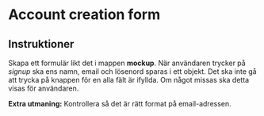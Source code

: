 # Account creation form

## Instruktioner

Skapa ett formulär likt det i mappen **mockup**. När användaren trycker på *signup* ska ens namn, email och lösenord sparas i ett objekt. Det ska inte gå att trycka på knappen för en alla fält är ifyllda. Om något missas ska detta visas för användaren.

**Extra utmaning:** Kontrollera så det är rätt format på email-adressen.
